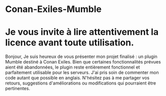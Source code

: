 # Conan-Exiles-Mumble

# Je vous invite à lire attentivement la licence avant toute utilisation.

Bonjour,
Je suis heureux de vous présenter mon projet finalisé : un plugin Mumble destiné à Conan Exiles. Bien que certaines fonctionnalités prévues aient été abandonnées, le plugin reste entièrement fonctionnel et parfaitement utilisable pour les serveurs. J'ai pris soin de commenter mon code autant que possible en anglais. N'hésitez pas à me partager vos retours, suggestions d'améliorations ou modifications qui pourraient être pertinentes.
